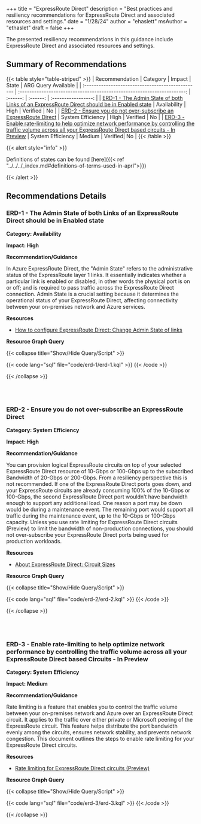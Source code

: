 +++
title = "ExpressRoute Direct"
description = "Best practices and resiliency recommendations for ExpressRoute Direct and associated resources and settings."
date = "1/28/24"
author = "ehaslett"
msAuthor = "ethaslet"
draft = false
+++

The presented resiliency recommendations in this guidance include ExpressRoute Direct and associated resources and settings.

## Summary of Recommendations

{{< table style="table-striped" >}}
| Recommendation | Category | Impact | State | ARG Query Available |
| :------------------------------------------------ | :---------------------------------------------------------------------: | :------: | :------: | :-----------------: |
| [ERD-1 - The Admin State of both Links of an ExpressRoute Direct should be in Enabled state](#erd-1---the-admin-state-of-both-links-of-an-expressroute-direct-should-be-in-enabled-state) | Availability | High | Verified | No |
| [ERD-2 - Ensure you do not over-subscribe an ExpressRoute Direct](#erd-2---ensure-you-do-not-over-subscribe-an-expressroute-direct) | System Efficiency | High | Verified | No |
| [ERD-3 - Enable rate-limiting to help optimize network performance by controlling the traffic volume across all your ExpressRoute Direct based circuits - In Preview](#erd-3---enable-rate-limiting-to-help-optimize-network-performance-by-controlling-the-traffic-volume-across-all-your-expressroute-direct-based-circuits---in-preview) | System Efficiency | Medium | Verified| No |
{{< /table >}}

{{< alert style="info" >}}

Definitions of states can be found [here]({{< ref "../../../_index.md#definitions-of-terms-used-in-aprl">}})

{{< /alert >}}

## Recommendations Details

### ERD-1 - The Admin State of both Links of an ExpressRoute Direct should be in Enabled state

**Category: Availability**

**Impact: High**

**Recommendation/Guidance**

In Azure ExpressRoute Direct, the "Admin State" refers to the administrative status of the ExpressRoute layer 1 links. It essentially indicates whether a particular link is enabled or disabled, in other words the physical port is on or off; and is required to pass traffic across the ExpressRoute Direct connection. Admin State is a crucial setting because it determines the operational status of your ExpressRoute Direct, affecting connectivity between your on-premises network and Azure services.

**Resources**

- [How to configure ExpressRoute Direct: Change Admin State of links](https://learn.microsoft.com/en-us/azure/expressroute/expressroute-howto-erdirect#state)

**Resource Graph Query**

{{< collapse title="Show/Hide Query/Script" >}}

{{< code lang="sql" file="code/erd-1/erd-1.kql" >}} {{< /code >}}

{{< /collapse >}}

<br><br>

### ERD-2 - Ensure you do not over-subscribe an ExpressRoute Direct

**Category: System Efficiency**

**Impact: High**

**Recommendation/Guidance**

You can provision logical ExpressRoute circuits on top of your selected ExpressRoute Direct resource of 10-Gbps or 100-Gbps up to the subscribed Bandwidth of 20-Gbps or 200-Gbps. From a resiliency perspective this is not recommended. If one of the ExpressRoute Direct ports goes down, and your ExpressRoute circuits are already consuming 100% of the 10-Gbps or 100-Gbps, the second ExpressRoute Direct port wouldn’t have bandwidth enough to support any additional load. One reason a port may be down would be during a maintenance event. The remaining port would support all traffic during the maintenance event, up to the 10-Gbps or 100-Gbps capacity. Unless you use rate limiting for ExpressRoute Direct circuits (Preview) to limit the bandwidth of non-production connections, you should not over-subscribe your ExpressRoute Direct ports being used for production workloads.

**Resources**

- [About ExpressRoute Direct: Circuit Sizes](https://learn.microsoft.com/en-us/azure/expressroute/expressroute-erdirect-about?source=recommendations#circuit-sizes)

**Resource Graph Query**

{{< collapse title="Show/Hide Query/Script" >}}

{{< code lang="sql" file="code/erd-2/erd-2.kql" >}} {{< /code >}}

{{< /collapse >}}

<br><br>

### ERD-3 - Enable rate-limiting to help optimize network performance by controlling the traffic volume across all your ExpressRoute Direct based Circuits - In Preview

**Category: System Efficiency**

**Impact: Medium**

**Recommendation/Guidance**

Rate limiting is a feature that enables you to control the traffic volume between your on-premises network and Azure over an ExpressRoute Direct circuit. It applies to the traffic over either private or Microsoft peering of the ExpressRoute circuit. This feature helps distribute the port bandwidth evenly among the circuits, ensures network stability, and prevents network congestion. This document outlines the steps to enable rate limiting for your ExpressRoute Direct circuits.

**Resources**

- [Rate limiting for ExpressRoute Direct circuits (Preview)](https://learn.microsoft.com/en-us/azure/expressroute/rate-limit)

**Resource Graph Query**

{{< collapse title="Show/Hide Query/Script" >}}

{{< code lang="sql" file="code/erd-3/erd-3.kql" >}} {{< /code >}}

{{< /collapse >}}

<br><br>
